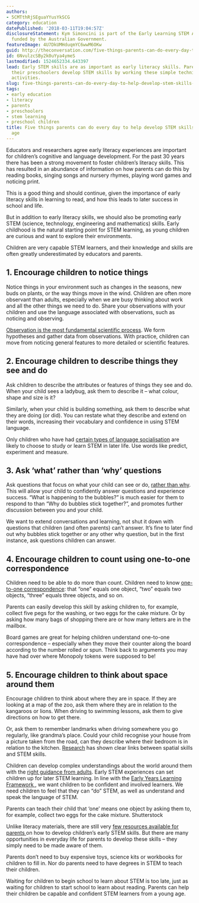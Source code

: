 ```yaml
---
authors:
- 5CMTthRjSEguaYYusYkSCG
category: education
datePublished: '2018-03-11T19:04:57Z'
disclosureStatement: Kym Simoncini is part of the Early Learning STEM Australia project
  funded by the Australian Government.
featureImage: 4U7DkUMHduqmYC6wwM6OKw
guid: http://theconversation.com/five-things-parents-can-do-every-day-to-help-develop-stem-skills-from-a-young-age-92927
id: 6NvulzcSBy2k0uYya4ymeS
lastmodified: 1524652334.643397
lead: Early STEM skills are as important as early literacy skills. Parents can help
  their preschoolers develop STEM skills by working these simple techniques into everyday
  activities.
slug: five-things-parents-can-do-every-day-to-help-develop-stem-skills-from-a-young-age
tags:
- early education
- literacy
- parents
- preschoolers
- stem learning
- preschool children
title: Five things parents can do every day to help develop STEM skills from a young
  age
---
```

Educators and researchers agree early literacy experiences are important for children’s cognitive and language development. For the past 30 years there has been a strong movement to foster children’s literacy skills. This has resulted in an abundance of information on how parents can do this by reading books, singing songs and nursery rhymes, playing word games and noticing print. 

This is a good thing and should continue, given the importance of early literacy skills in learning to read, and how this leads to later success in school and life. 


But in addition to early literacy skills, we should also be promoting early STEM (science, technology, engineering and mathematics) skills. Early childhood is the natural starting point for STEM learning, as young children are curious and want to explore their environments. 

Children are very capable STEM learners, and their knowledge and skills are often greatly underestimated by educators and parents. 

## 1\. Encourage children to notice things

Notice things in your environment such as changes in the seasons, new buds on plants, or the way things move in the wind. Children are often more observant than adults, especially when we are busy thinking about work and all the other things we need to do. Share your observations with your children and use the language associated with observations, such as noticing and observing. 

[Observation is the most fundamental scientific process](http://journals.sagepub.com/doi/full/10.3102/0034654308325899). We form hypotheses and gather data from observations. With practice, children can move from noticing general features to more detailed or scientific features. 

## 2\. Encourage children to describe things they see and do

Ask children to describe the attributes or features of things they see and do. When your child sees a ladybug, ask them to describe it – what colour, shape and size is it? 

Similarly, when your child is building something, ask them to describe what they are doing (or did). You can restate what they describe and extend on their words, increasing their vocabulary and confidence in using STEM language. 

Only children who have had [certain types of language socialisation](http://sites.nationalacademies.org/cs/groups/dbassesite/documents/webpage/dbasse_080081.pdf) are likely to choose to study or learn STEM in later life. Use words like predict, experiment and measure.

## 3\. Ask ‘what’ rather than ‘why’ questions

Ask questions that focus on what your child can see or do, [rather than why](http://www.bostonchildrensmuseum.org/sites/default/files/pdfs/STEMGuide.pdf). This will allow your child to confidently answer questions and experience success. “What is happening to the bubbles?” is much easier for them to respond to than “Why do bubbles stick together?”, and promotes further discussion between you and your child. 

We want to extend conversations and learning, not shut it down with questions that children (and often parents) can’t answer. It’s fine to later find out why bubbles stick together or any other why question, but in the first instance, ask questions children can answer.

## 4\. Encourage children to count using one-to-one correspondence

Children need to be able to do more than count. Children need to know [one-to-one correspondence](http://www.nuffieldfoundation.org/sites/default/files/P2.pdf): that “one” equals one object, “two” equals two objects, “three” equals three objects, and so on. 

Parents can easily develop this skill by asking children to, for example, collect five pegs for the washing, or two eggs for the cake mixture. Or by asking how many bags of shopping there are or how many letters are in the mailbox. 

Board games are great for helping children understand one-to-one correspondence – especially when they move their counter along the board according to the number rolled or spun. Think back to arguments you may have had over where Monopoly tokens were supposed to be! 

## 5\. Encourage children to think about space around them

Encourage children to think about where they are in space. If they are looking at a map of the zoo, ask them where they are in relation to the kangaroos or lions. When driving to swimming lessons, ask them to give directions on how to get there. 

Or, ask them to remember landmarks when driving somewhere you go regularly, like grandma’s place. Could your child recognise your house from a picture taken from the road, can they describe where their bedroom is in relation to the kitchen. [Research](http://www.tedderchemistry.com/uploads/2/7/8/8/2788620/stem_accomplish_vs_dose.pdf) has shown clear links between spatial skills and STEM skills.


Children can develop complex understandings about the world around them with the [right guidance from adults](http://ecstem.uchicago.edu/). Early STEM experiences can set children up for later STEM learning. In line with the [Early Years Learning Framework ](http://files.acecqa.gov.au/files/National-Quality-Framework-Resources-Kit/belonging_being_and_becoming_the_early_years_learning_framework_for_australia.pdf), we want children to be confident and involved learners. We need children to feel that they can “do” STEM, as well as understand and speak the language of STEM. 

Parents can teach their child that ‘one’ means one object by asking them to, for example, collect two eggs for the cake mixture. Shutterstock

Unlike literacy materials, there are still very [few resources available for parents ](http://joanganzcooneycenter.org/wp-content/uploads/2017/01/jgcc_stemstartsearly_final.pdf)on how to develop children’s early STEM skills. But there are many opportunities in everyday life for parents to develop these skills – they simply need to be made aware of them. 

Parents don’t need to buy expensive toys, science kits or workbooks for children to fill in. Nor do parents need to have degrees in STEM to teach their children. 

Waiting for children to begin school to learn about STEM is too late, just as waiting for children to start school to learn about reading. Parents can help their children be capable and confident STEM learners from a young age.